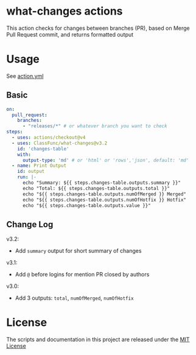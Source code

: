 # what-changes actions

This action checks for changes between branches (PR), based on Merge Pull Request commit, and returns formatted output

# Usage

See [action.yml](action.yml)

## Basic

```yaml
on:
  pull_request:
    branches:
      - "releases/*" # or whatever branch you want to check
steps:
  - uses: actions/checkout@v4
  - uses: ClassFunc/what-changes@v3.2
    id: 'changes-table'
    with:
      output-type: 'md' # or 'html' or 'rows','json', default: 'md'
  - name: Print Output
    id: output
    run: |-
      echo "Summary: ${{ steps.changes-table.outputs.summary }}"
      echo "Total: ${{ steps.changes-table.outputs.total }}"
      echo "${{ steps.changes-table.outputs.numOfMerged }} Merged"
      echo "${{ steps.changes-table.outputs.numOfHotfix }} Hotfix"
      echo "${{ steps.changes-table.outputs.value }}"
```

## Change Log

v3.2:

- Add `summary` output for short summary of changes

v3.1:

- Add `@` before logins for mention PR closed by authors

v3.0:

- Add 3 outputs: `total`, `numOfMerged`, `numOfHotfix`

# License

The scripts and documentation in this project are released under the [MIT License](LICENSE)
